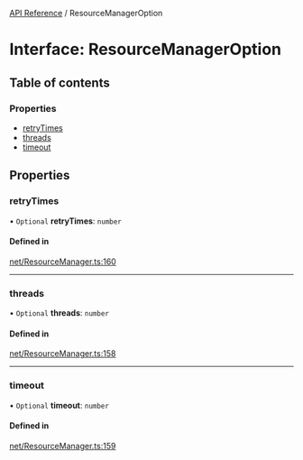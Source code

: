 [API Reference](../README.md) / ResourceManagerOption

# Interface: ResourceManagerOption

## Table of contents

### Properties

- [retryTimes](ResourceManagerOption.md#retrytimes)
- [threads](ResourceManagerOption.md#threads)
- [timeout](ResourceManagerOption.md#timeout)

## Properties

### retryTimes

• `Optional` **retryTimes**: `number`

#### Defined in

[net/ResourceManager.ts:160](https://github.com/Lanfei/playable.js/blob/99bdc51/src/net/ResourceManager.ts#L160)

___

### threads

• `Optional` **threads**: `number`

#### Defined in

[net/ResourceManager.ts:158](https://github.com/Lanfei/playable.js/blob/99bdc51/src/net/ResourceManager.ts#L158)

___

### timeout

• `Optional` **timeout**: `number`

#### Defined in

[net/ResourceManager.ts:159](https://github.com/Lanfei/playable.js/blob/99bdc51/src/net/ResourceManager.ts#L159)
